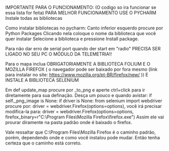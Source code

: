IMPORTANTE PARA O FUNCIONAMENTO: (O codigo so ira funcionar se essa lista for feita)
PARA MELHOR FUNCIONAMENTO USE O PYCHARM
Instale todas as bibliotecas

Como instalar bibliotecas no pycharm:
Canto inferior esquerdo procure por Python Packages
Clicando nela coloque o nome da biblioteca que você quer instalar
Selecione a biblioteca e pressione Install package.


Para não dar erro de serial port quando der start em "radio" PRECISA SER
LIGADO NO SEU PC O MÓDULO DA TELEMETRIA!!

Para o mapa inclua OBRIGATORIAMENTE A BIBLIOTECA FOLIUM E O MOZILLA FIREFOX
( o navegador pode ser baixado por fora mesmo (link para instalar no site: https://www.mozilla.org/pt-BR/firefox/new/ ))
E INSTALE A BIBLIOTECA SELENIUM

Em def update_map procure por _to_png e aperte ctrl+click para ir diretamente para 
sua definação. Desça um pouco e quando avistar: 
	if self._png_image is None:
            if driver is None:
                from selenium import webdriver
procure por: driver = webdriver.Firefox(options=options), você irá precisar modifica-la para:
driver = webdriver.Firefox(options=options, firefox_binary=r"C:\Program Files\Mozilla Firefox\firefox.exe")
Assim ele vai prourar diramente na pasta padrão onde é baixado o firefox.

Vale ressaltar que C:\Program Files\Mozilla Firefox é o caminho padrão, porém, dependendo onde e como você
instalou pode mudar. Então tenha certeza que o caminho está correto.